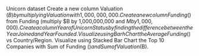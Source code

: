 Unicorn dataset
Create a new column Valuation ($B) by multiplying Valuation with 1,000,000,000.
Create a new column Funding ($) from Funding (multiply $B by 1,000,000,000 and $M by 1,000,000).
Create a column Year of Unicorn Status by finding the difference between the Year Joined and Year Founded.  
Visualize using Barh Chart the Average Funding ($) vs Country/Region.
Visualize using Stacked Bar Chart the Top 10 Companies with Sum of Funding ($) and Sum of Valuation ($B). 

